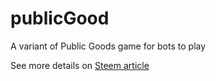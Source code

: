 # publicGood
A variant of Public Goods game for bots to play

See more details on [Steem article](./STEEM.md)
